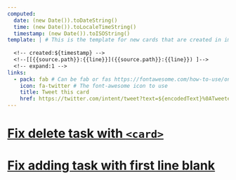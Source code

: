 ```yaml
---
computed:
  date: (new Date()).toDateString()
  time: (new Date()).toLocaleTimeString()
  timestamp: (new Date()).toISOString()
template: | # This is the template for new cards that are created in imdone
  
  <!-- created:${timestamp} -->
  <!--[[{{source.path}}:{{line}}]({{source.path}}:{{line}}) ]-->
  <!-- expand:1 -->
links:
  - pack: fab # Can be fab or fas https://fontawesome.com/how-to-use/on-the-web/referencing-icons/basic-use
    icon: fa-twitter # The font-awesome icon to use
    title: Tweet this card
    href: https://twitter.com/intent/tweet?text=${encodedText}%0ATweeted%20with%20@imdoneio
---
```

  


# [Fix delete task with `<card>`](#DONE:2.5)
<!-- created:(new Date()).toISOString() -->
<!--[[{{source.path}}:{{line}}]({{source.path}}:{{line}}) ]-->
<!-- expand:1 completed:2021-03-05T19:52:42.123Z -->


# [Fix adding task with first line blank](#DONE:0)
<!-- created:(new Date()).toISOString() -->
<!--[[{{source.path}}:{{line}}]({{source.path}}:{{line}}) ]-->
<!-- expand:1 completed:2021-03-05T20:00:59.565Z -->

